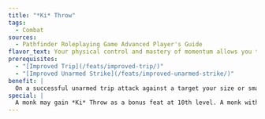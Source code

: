 ```yaml
---
title: "*Ki* Throw"
tags:
  - Combat
sources:
  - Pathfinder Roleplaying Game Advanced Player's Guide
flavor_text: Your physical control and mastery of momentum allows you to throw enemies.
prerequisites:
  - "[Improved Trip](/feats/improved-trip/)"
  - "[Improved Unarmed Strike](/feats/improved-unarmed-strike/)"
benefit: |
  On a successful unarmed trip attack against a target your size or smaller, you may throw the target prone in any square you threaten rather than its own square. This movement does not provoke attacks of opportunity, and you cannot throw the creature into a space occupied by other creatures.
special: |
  A monk may gain *Ki* Throw as a bonus feat at 10th level. A monk with this feat can affect creatures larger than his own size by spending 1 *ki* point per size category difference.
---
```


